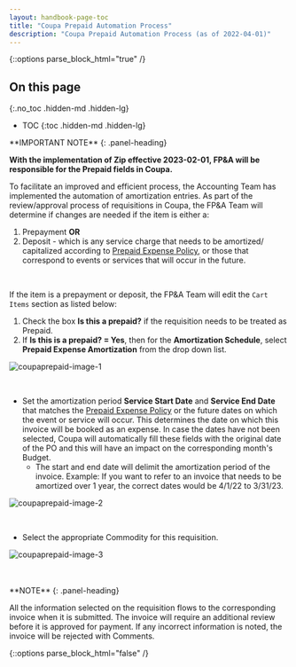 ```yaml
---
layout: handbook-page-toc
title: "Coupa Prepaid Automation Process"
description: "Coupa Prepaid Automation Process (as of 2022-04-01)"
---
```


{::options parse_block_html="true" /}

<link rel="stylesheet" type="text/css" href="/stylesheets/biztech.css" />

## On this page
{:.no_toc .hidden-md .hidden-lg}

- TOC
{:toc .hidden-md .hidden-lg}

<div class="panel panel-info">
**IMPORTANT NOTE**
{: .panel-heading}
<div class="panel-body">

**With the implementation of Zip effective 2023-02-01, FP&A will be responsible for the Prepaid fields in Coupa.**

</div>
</div>


To facilitate an improved and efficient process, the Accounting Team has implemented the automation of amortization entries. As part of the review/approval process of requisitions in Coupa, the FP&A Team will determine if changes are needed if the item is either a:

1. Prepayment **OR**
1. Deposit - which is any service charge that needs to be amortized/ capitalized according to [Prepaid Expense Policy](https://about.gitlab.com/handbook/finance/accounting/#prepaid-expense-policy), or those that correspond to events or services that will occur in the future.

<br>

If the item is a prepayment or deposit, the FP&A Team will edit the `Cart Items` section as listed below:

1. Check the box **Is this a prepaid?** if the requisition needs to be treated as Prepaid. 
1. If **Is this is a prepaid? = Yes**, then for the **Amortization Schedule**, select **Prepaid Expense Amortization** from the drop down list.

![coupaprepaid-image-1](/handbook/business-technology/enterprise-applications/guides/coupa-prepaid/coupaprepaid1a.png)

<br>

- Set the amortization period **Service Start Date** and **Service End Date** that matches the [Prepaid Expense Policy](https://about.gitlab.com/handbook/finance/accounting/#prepaid-expense-policy) or the future dates on which the event or service will occur. This determines the date on which this invoice will be booked as an expense. In case the dates have not been selected, Coupa will automatically fill these fields with the original date of the PO and this will have an impact on the corresponding month's Budget.
  - The start and end date will delimit the amortization period of the invoice. Example: If you want to refer to an invoice that needs to be amortized over 1 year, the correct dates would be 4/1/22 to 3/31/23.

![coupaprepaid-image-2](/handbook/business-technology/enterprise-applications/guides/coupa-prepaid/coupaprepaid2a.png)

<br>

- Select the appropriate Commodity for this requisition.

![coupaprepaid-image-3](/handbook/business-technology/enterprise-applications/guides/coupa-prepaid/coupaprepaid3a.png)

<br>
<br>

<div class="panel panel-info">
**NOTE**
{: .panel-heading}
<div class="panel-body">

All the information selected on the requisition flows to the corresponding invoice when it is submitted. The invoice will require an additional review before it is approved for payment. If any incorrect information is noted, the invoice will be rejected with Comments.

</div>

{::options parse_block_html="false" /}
